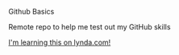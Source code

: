 Github Basics

Remote repo to help me test out my GitHub skills

[I'm learning this on lynda.com!](http://www.lynda.com)
